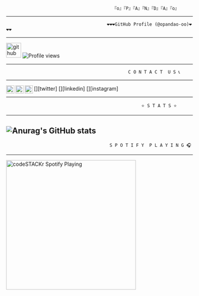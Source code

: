                                             『o』『P』『A』『N』『D』『A』『o』

---
                                          ❤️❤️❤️GitHub Profile (@opandao-oo)❤️❤️❤️
---

[<img src='https://cdn.jsdelivr.net/npm/simple-icons@3.0.1/icons/github.svg' alt='github' height='40'>](https://github.com/opandao-oo)  ![Profile views](https://gpvc.arturio.dev/opandao-oo)

---

                                                  C O N T A C T  U S 📞 

---

[<img align="left" alt="opandao_oo | Twitter" width="22px" src="https://twitter.com/opandao_oo" />][twitter]
[<img align="left" alt="opandao-oo | LinkedIn" width="22px" src="https://cdn.jsdelivr.net/npm/simple-icons@v3/icons/linkedin.svg" />][linkedin]
[<img align="left" alt="opandao-oo | Instagram" width="22px" src="https://cdn.jsdelivr.net/npm/simple-icons@v3/icons/instagram.svg" />][instagram]




---
                                                       ⭐ S T A T S ⭐
---

![Anurag's GitHub stats](https://github-readme-stats.vercel.app/api?username=opandao-oo&show_icons=true&theme=dark)
---

                                           S P O T I F Y  P L A Y I N G 🎧

---

[<img src="https://now-playing-codestackr.vercel.app/api/spotify-playing" alt="codeSTACKr Spotify Playing" width="350" />](https://open.spotify.com/user/swyqyimdc12jajde4vpwd2x1b)



